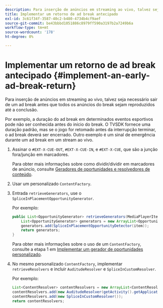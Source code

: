 ```yaml
---
description: Para inserção de anúncios em streaming ao vivo, talvez seja necessário sair de um ad break antes que todos os anúncios do break sejam reproduzidos até a conclusão.
title: Implementar um retorno de ad break antecipado
exl-id: 3c61f34f-3587-40c2-b480-4734b4cf9aef
source-git-commit: be43bbbd1051886c8979ff590a3197b2a7249b6a
workflow-type: tm+mt
source-wordcount: '178'
ht-degree: 0%

---
```


# Implementar um retorno de ad break antecipado  {#implement-an-early-ad-break-return}

Para inserção de anúncios em streaming ao vivo, talvez seja necessário sair de um ad break antes que todos os anúncios do break sejam reproduzidos até a conclusão.

Por exemplo, a duração do ad break em determinados eventos esportivos pode não ser conhecida antes do início do break. O TVSDK fornece uma duração padrão, mas se o jogo for retomado antes da interrupção terminar, o ad break deverá ser encerrado. Outro exemplo é um sinal de emergência durante um ad break em um stream ao vivo.

1. Assinar o `#EXT-X-CUE-OUT`, `#EXT-X-CUE-IN`, e `#EXT-X-CUE`, que são a junção fora/junção em marcadores.

   Para obter mais informações sobre como dividir/dividir em marcadores de anúncio, consulte [Geradores de oportunidades e resolvedores de conteúdo](../../ad-insertion/content-resolver/c-psdk-android-2.7-content-resolver-about.md).

1. Usar um personalizado `ContentFactory`.
1. Entrada `retrieveGenerators`, use o `SpliceInPlacementOpportunityGenerator`.

   Por exemplo:

   ```java
   public List<OpportunityGenerator> retrieveGenerators(MediaPlayerItem item) { 
       List<OpportunityGenerator> generators = new ArrayList<OpportunityGenerator>(); 
       generators.add(SpliceInPlacementOpportunityDetector(item)); 
       return generators; 
   }
   ```

   Para obter mais informações sobre o uso de um `ContentFactory`, consulte a etapa 1 em [Implementar um gerador de oportunidades personalizado](../../ad-insertion/content-resolver/t-psdk-android-2.7-opp-detector-impl-android.md).

1. No mesmo personalizado `ContentFactory`, implementar `retrieveResolvers` e incluir `AuditudeResolver` e `SpliceInCustomResolver`.

   Por exemplo:

   ```java
   List<ContentResolver> contentResolvers = new ArrayList<ContentResolver>(); 
   contentResolvers.add(new AuditudeResolver(getActivity().getApplicationContext())); 
   contentResolvers.add(new SpliceInCustomResolver()); 
   return contentResolvers;
   ```
